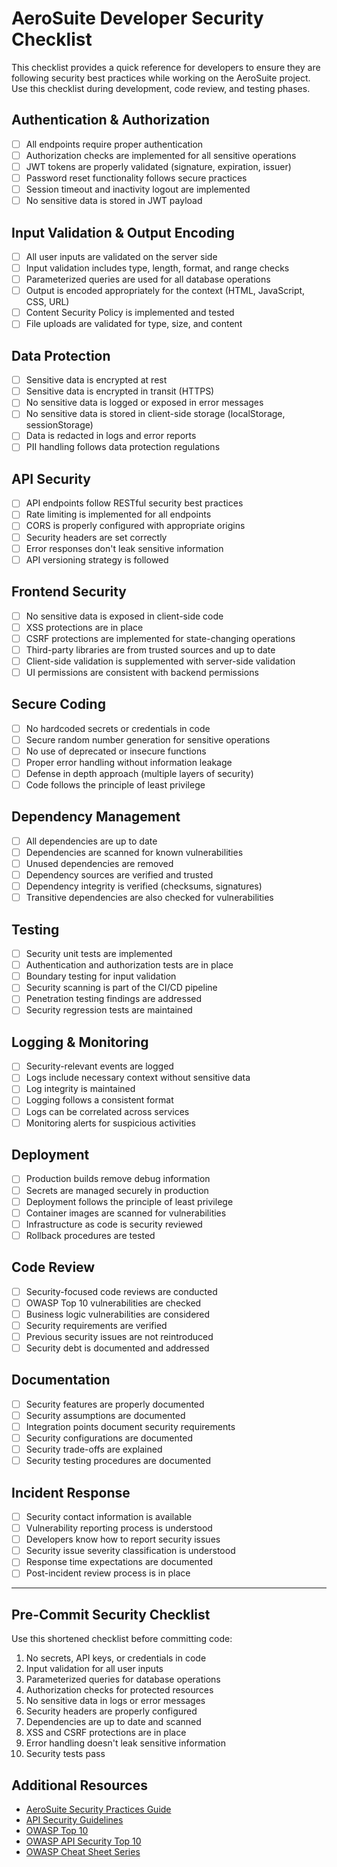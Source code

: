# AeroSuite Developer Security Checklist

This checklist provides a quick reference for developers to ensure they are following security best practices while working on the AeroSuite project. Use this checklist during development, code review, and testing phases.

## Authentication & Authorization

- [ ] All endpoints require proper authentication
- [ ] Authorization checks are implemented for all sensitive operations
- [ ] JWT tokens are properly validated (signature, expiration, issuer)
- [ ] Password reset functionality follows secure practices
- [ ] Session timeout and inactivity logout are implemented
- [ ] No sensitive data is stored in JWT payload

## Input Validation & Output Encoding

- [ ] All user inputs are validated on the server side
- [ ] Input validation includes type, length, format, and range checks
- [ ] Parameterized queries are used for all database operations
- [ ] Output is encoded appropriately for the context (HTML, JavaScript, CSS, URL)
- [ ] Content Security Policy is implemented and tested
- [ ] File uploads are validated for type, size, and content

## Data Protection

- [ ] Sensitive data is encrypted at rest
- [ ] Sensitive data is encrypted in transit (HTTPS)
- [ ] No sensitive data is logged or exposed in error messages
- [ ] No sensitive data is stored in client-side storage (localStorage, sessionStorage)
- [ ] Data is redacted in logs and error reports
- [ ] PII handling follows data protection regulations

## API Security

- [ ] API endpoints follow RESTful security best practices
- [ ] Rate limiting is implemented for all endpoints
- [ ] CORS is properly configured with appropriate origins
- [ ] Security headers are set correctly
- [ ] Error responses don't leak sensitive information
- [ ] API versioning strategy is followed

## Frontend Security

- [ ] No sensitive data is exposed in client-side code
- [ ] XSS protections are in place
- [ ] CSRF protections are implemented for state-changing operations
- [ ] Third-party libraries are from trusted sources and up to date
- [ ] Client-side validation is supplemented with server-side validation
- [ ] UI permissions are consistent with backend permissions

## Secure Coding

- [ ] No hardcoded secrets or credentials in code
- [ ] Secure random number generation for sensitive operations
- [ ] No use of deprecated or insecure functions
- [ ] Proper error handling without information leakage
- [ ] Defense in depth approach (multiple layers of security)
- [ ] Code follows the principle of least privilege

## Dependency Management

- [ ] All dependencies are up to date
- [ ] Dependencies are scanned for known vulnerabilities
- [ ] Unused dependencies are removed
- [ ] Dependency sources are verified and trusted
- [ ] Dependency integrity is verified (checksums, signatures)
- [ ] Transitive dependencies are also checked for vulnerabilities

## Testing

- [ ] Security unit tests are implemented
- [ ] Authentication and authorization tests are in place
- [ ] Boundary testing for input validation
- [ ] Security scanning is part of the CI/CD pipeline
- [ ] Penetration testing findings are addressed
- [ ] Security regression tests are maintained

## Logging & Monitoring

- [ ] Security-relevant events are logged
- [ ] Logs include necessary context without sensitive data
- [ ] Log integrity is maintained
- [ ] Logging follows a consistent format
- [ ] Logs can be correlated across services
- [ ] Monitoring alerts for suspicious activities

## Deployment

- [ ] Production builds remove debug information
- [ ] Secrets are managed securely in production
- [ ] Deployment follows the principle of least privilege
- [ ] Container images are scanned for vulnerabilities
- [ ] Infrastructure as code is security reviewed
- [ ] Rollback procedures are tested

## Code Review

- [ ] Security-focused code reviews are conducted
- [ ] OWASP Top 10 vulnerabilities are checked
- [ ] Business logic vulnerabilities are considered
- [ ] Security requirements are verified
- [ ] Previous security issues are not reintroduced
- [ ] Security debt is documented and addressed

## Documentation

- [ ] Security features are properly documented
- [ ] Security assumptions are documented
- [ ] Integration points document security requirements
- [ ] Security configurations are documented
- [ ] Security trade-offs are explained
- [ ] Security testing procedures are documented

## Incident Response

- [ ] Security contact information is available
- [ ] Vulnerability reporting process is understood
- [ ] Developers know how to report security issues
- [ ] Security issue severity classification is understood
- [ ] Response time expectations are documented
- [ ] Post-incident review process is in place

---

## Pre-Commit Security Checklist

Use this shortened checklist before committing code:

1. No secrets, API keys, or credentials in code
2. Input validation for all user inputs
3. Parameterized queries for database operations
4. Authorization checks for protected resources
5. No sensitive data in logs or error messages
6. Security headers are properly configured
7. Dependencies are up to date and scanned
8. XSS and CSRF protections are in place
9. Error handling doesn't leak sensitive information
10. Security tests pass

## Additional Resources

- [AeroSuite Security Practices Guide](./security-practices-guide.md)
- [API Security Guidelines](./api-security.md)
- [OWASP Top 10](https://owasp.org/Top10/)
- [OWASP API Security Top 10](https://owasp.org/www-project-api-security/)
- [OWASP Cheat Sheet Series](https://cheatsheetseries.owasp.org/) 